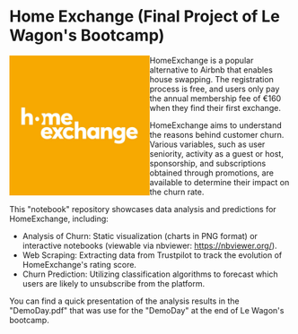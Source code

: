 
# Home Exchange (Final Project of Le Wagon's Bootcamp)


<img align="left" width="250" height="250" src="homeexchange_slack.jpg">

HomeExchange is a popular alternative to Airbnb that enables house swapping. The registration process is free, and users only pay the annual membership fee of €160 when they find their first exchange.

HomeExchange aims to understand the reasons behind customer churn. Various variables, such as user seniority, activity as a guest or host, sponsorship, and subscriptions obtained through promotions, are available to determine their impact on the churn rate.

This "notebook" repository showcases data analysis and predictions for HomeExchange, including:

- Analysis of Churn: Static visualization (charts in PNG format) or interactive notebooks (viewable via nbviewer: https://nbviewer.org/).
- Web Scraping: Extracting data from Trustpilot to track the evolution of HomeExchange's rating score.
- Churn Prediction: Utilizing classification algorithms to forecast which users are likely to unsubscribe from the platform.


You can find a quick presentation of the analysis results in the "DemoDay.pdf" that was use for the "DemoDay" at the end of Le Wagon's bootcamp. 



